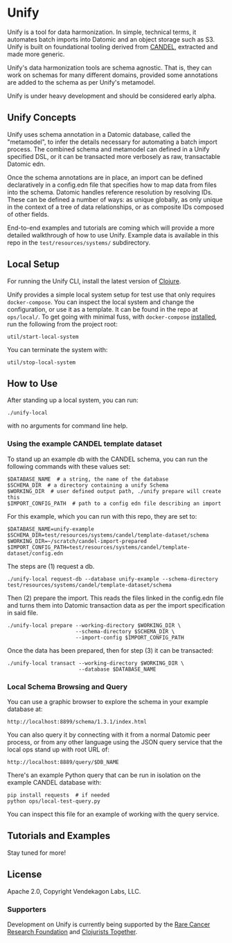 # Unify

Unify is a tool for data harmonization. In simple, technical terms,
it automates batch imports into Datomic and an object storage such as
S3. Unify is built on foundational tooling derived from
[CANDEL](https://github.com/CANDELBio), extracted and made more generic.

Unify's data harmonization tools are schema agnostic. That is, they can
work on schemas for many different domains, provided some annotations are
added to the schema as per Unify's metamodel.

Unify is under heavy development and should be considered early alpha.

## Unify Concepts

Unify uses schema annotation in a Datomic database, called the "metamodel", to
infer the details necessary for automating a batch import process. The combined
schema and metamodel can defined in a Unify specified DSL, or it can be
transacted more verbosely as raw, transactable Datomic edn.

Once the schema annotations are in place, an import can be defined declaratively
in a config.edn file that specifies how to map data from files into the schema.
Datomic handles reference resolution by resolving IDs. These can be defined a
number of ways: as unique globally, as only unique in the context of a tree
of data relationships, or as composite IDs composed of other fields.

End-to-end examples and tutorials are coming which will provide a more detailed
walkthrough of how to use Unify. Example data is available in this repo in the
`test/resources/systems/` subdirectory.

## Local Setup

For running the Unify CLI, install the latest version of
[Clojure](https://clojure.org/guides/install_clojure).

Unify provides a simple local system setup for test use that only requires
`docker-compose`. You can inspect the local system and change the configuration,
or use it as a template. It can be found in the repo at `ops/local/`. To
get going with minimal fuss, with `docker-compose`
[installed](https://docs.docker.com/desktop/install/), run the following from
the project root:

```
util/start-local-system
```

You can terminate the system with:

```
util/stop-local-system
```

## How to Use

After standing up a local system, you can run:

```
./unify-local
```

with no arguments for command line help.

### Using the example CANDEL template dataset

To stand up an example db with the
CANDEL schema, you can run the following commands with these values set:

```
$DATABASE_NAME  # a string, the name of the database
$SCHEMA_DIR  # a directory containing a unify Schema
$WORKING_DIR  # user defined output path, ./unify prepare will create this
$IMPORT_CONFIG_PATH  # path to a config edn file describing an import
```

For this example, which you can run with this repo, they are set to:

```
$DATABASE_NAME=unify-example
$SCHEMA_DIR=test/resources/systems/candel/template-dataset/schema
$WORKING_DIR=~/scratch/candel-import-prepared
$IMPORT_CONFIG_PATH=test/resources/systems/candel/template-dataset/config.edn
```

The steps are (1) request a db.

```
./unify-local request-db --database unify-example --schema-directory test/resources/systems/candel/template-dataset/schema
```

Then (2) prepare the import. This reads the files linked in the config.edn file
and turns them into Datomic transaction data as per the import specification in
said file.

```
./unify-local prepare --working-directory $WORKING_DIR \
                      --schema-directory $SCHEMA_DIR \
                      --import-config $IMPORT_CONFIG_PATH
```

Once the data has been prepared, then for step (3) it can be transacted:

```
./unify-local transact --working-directory $WORKING_DIR \
                       --database $DATABASE_NAME
```

### Local Schema Browsing and Query

You can use a graphic browser to explore the schema in your example database at:

```
http://localhost:8899/schema/1.3.1/index.html
```

You can also query it by connecting with it from a normal Datomic peer process,
or from any other language using the JSON query service that the local ops stand
up with root URL of:

```
http://localhost:8889/query/$DB_NAME
```

There's an example Python query that can be run in isolation on the example
CANDEL database with:

```
pip install requests  # if needed
python ops/local-test-query.py
```

You can inspect this file for an example of working with the query service.

## Tutorials and Examples

Stay tuned for more!

## License

Apache 2.0, Copyright Vendekagon Labs, LLC.

### Supporters

Development on Unify is currently being supported by the
[Rare Cancer Research Foundation](https://rarecancer.org)
and [Clojurists Together](https://www.clojuriststogether.org).
